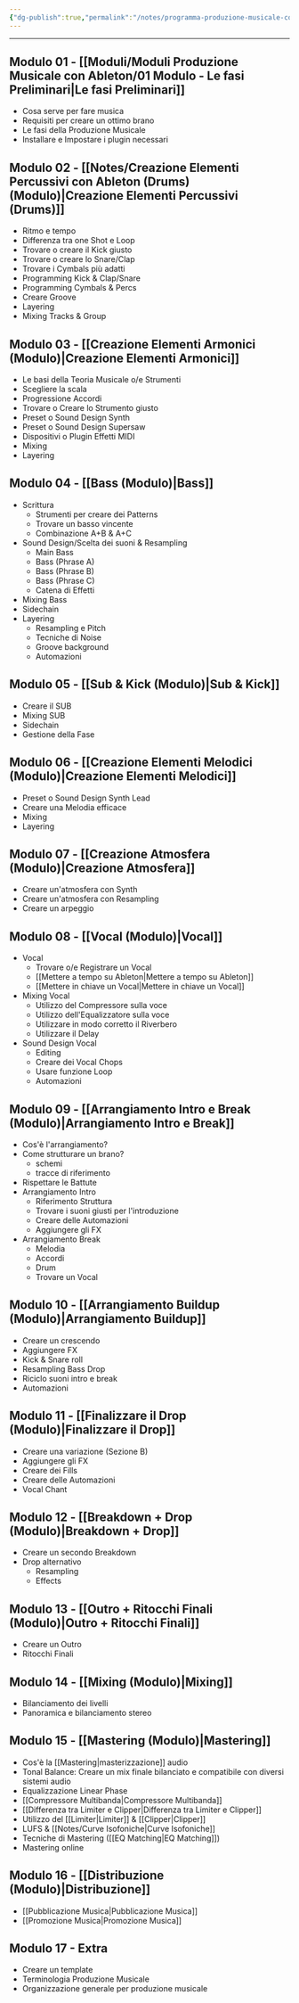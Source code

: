 ```yaml
---
{"dg-publish":true,"permalink":"/notes/programma-produzione-musicale-con-ableton/"}
---
```




---
## Modulo 01 - [[Moduli/Moduli Produzione Musicale con Ableton/01 Modulo - Le fasi Preliminari\|Le fasi Preliminari]]

- Cosa serve per fare musica
- Requisiti per creare un ottimo brano
- Le fasi della Produzione Musicale
- Installare e Impostare i plugin necessari

## Modulo 02 - [[Notes/Creazione Elementi Percussivi con Ableton (Drums) (Modulo)\|Creazione Elementi Percussivi (Drums)]]

- Ritmo e tempo
- Differenza tra one Shot e Loop
- Trovare o creare il Kick giusto
- Trovare o creare lo Snare/Clap
- Trovare i Cymbals più adatti
- Programming Kick & Clap/Snare
- Programming Cymbals & Percs
- Creare Groove
- Layering
- Mixing Tracks & Group


## Modulo 03 - [[Creazione Elementi Armonici (Modulo)\|Creazione Elementi Armonici]]

- Le basi della Teoria Musicale o/e Strumenti
- Scegliere la scala
- Progressione Accordi
- Trovare o Creare lo Strumento giusto
- Preset o Sound Design Synth
- Preset o Sound Design Supersaw
- Dispositivi o Plugin Effetti MIDI
- Mixing
- Layering

## Modulo 04 - [[Bass (Modulo)\|Bass]]

- Scrittura
	- Strumenti per creare dei Patterns
	- Trovare un basso vincente
	- Combinazione A+B & A+C
- Sound Design/Scelta dei suoni & Resampling
	- Main Bass
	- Bass (Phrase A)
	- Bass (Phrase B)
	- Bass (Phrase C)
	- Catena di Effetti
- Mixing Bass
- Sidechain
- Layering
	- Resampling e Pitch
	- Tecniche di Noise
	- Groove background
	- Automazioni

## Modulo 05 - [[Sub & Kick (Modulo)\|Sub & Kick]]

- Creare il SUB
- Mixing SUB
- Sidechain
- Gestione della Fase

## Modulo 06 - [[Creazione Elementi Melodici (Modulo)\|Creazione Elementi Melodici]]

- Preset o Sound Design Synth Lead
- Creare una Melodia efficace
- Mixing
- Layering

## Modulo 07 - [[Creazione Atmosfera (Modulo)\|Creazione Atmosfera]]

- Creare un'atmosfera con Synth
- Creare un'atmosfera con Resampling
- Creare un arpeggio


## Modulo 08 - [[Vocal (Modulo)\|Vocal]]

- Vocal
	- Trovare o/e Registrare un Vocal
	- [[Mettere a tempo su Ableton\|Mettere a tempo su Ableton]]
	- [[Mettere in chiave un Vocal\|Mettere in chiave un Vocal]]
- Mixing Vocal
	- Utilizzo del Compressore sulla voce
	- Utilizzo dell'Equalizzatore sulla voce
	- Utilizzare in modo corretto il Riverbero
	- Utilizzare il Delay
- Sound Design Vocal
	- Editing
	- Creare dei Vocal Chops
	- Usare funzione Loop
	- Automazioni

## Modulo 09 - [[Arrangiamento Intro e Break (Modulo)\|Arrangiamento Intro e Break]]

- Cos'è l'arrangiamento?
- Come strutturare un brano?
	- schemi
	- tracce di riferimento
- Rispettare le Battute
- Arrangiamento Intro
	- Riferimento Struttura
	- Trovare i suoni giusti per l'introduzione
	- Creare delle Automazioni
	- Aggiungere gli FX
- Arrangiamento Break
	- Melodia
	- Accordi
	- Drum
	- Trovare un Vocal

## Modulo 10 - [[Arrangiamento Buildup (Modulo)\|Arrangiamento Buildup]]

- Creare un crescendo
- Aggiungere FX
- Kick & Snare roll
- Resampling Bass Drop
- Riciclo suoni intro e break
- Automazioni

## Modulo 11 - [[Finalizzare il Drop (Modulo)\|Finalizzare il Drop]]

- Creare una variazione (Sezione B)
- Aggiungere gli FX
- Creare dei Fills
- Creare delle Automazioni
- Vocal Chant

## Modulo 12 - [[Breakdown + Drop (Modulo)\|Breakdown + Drop]]

- Creare un secondo Breakdown
- Drop alternativo
	- Resampling
	- Effects

## Modulo 13 - [[Outro + Ritocchi Finali (Modulo)\|Outro + Ritocchi Finali]]

- Creare un Outro
- Ritocchi Finali

## Modulo 14 - [[Mixing (Modulo)\|Mixing]]

- Bilanciamento dei livelli
- Panoramica e bilanciamento stereo

## Modulo 15 - [[Mastering (Modulo)\|Mastering]]

- Cos'è la [[Mastering\|masterizzazione]] audio 
- Tonal Balance: Creare un mix finale bilanciato e compatibile con diversi sistemi audio 
- Equalizzazione Linear Phase
- [[Compressore Multibanda\|Compressore Multibanda]]
- [[Differenza tra Limiter e Clipper\|Differenza tra Limiter e Clipper]]
- Utilizzo del [[Limiter\|Limiter]] & [[Clipper\|Clipper]]
- LUFS & [[Notes/Curve Isofoniche\|Curve Isofoniche]]
- Tecniche di Mastering ([[EQ Matching\|EQ Matching]])
- Mastering online



## Modulo 16 - [[Distribuzione (Modulo)\|Distribuzione]]

- [[Pubblicazione Musica\|Pubblicazione Musica]]
- [[Promozione Musica\|Promozione Musica]]


## Modulo 17 - Extra

- Creare un template
- Terminologia Produzione Musicale
- Organizzazione generale per produzione musicale
